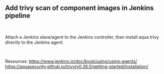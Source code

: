## Add trivy scan of component images in Jenkins pipeline

&nbsp;

Attach a Jenkins slave/agent to the Jenkins controller, then install aqua trivy directly to the Jenkins agent.

&nbsp;

Resources:
https://www.jenkins.io/doc/book/using/using-agents/
https://aquasecurity.github.io/trivy/v0.26.0/getting-started/installation/



